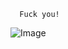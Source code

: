       Fuck you!



![Image](https://github.com/user-attachments/assets/318acc4d-7d81-4bd7-9deb-5db67cc10dfd)
